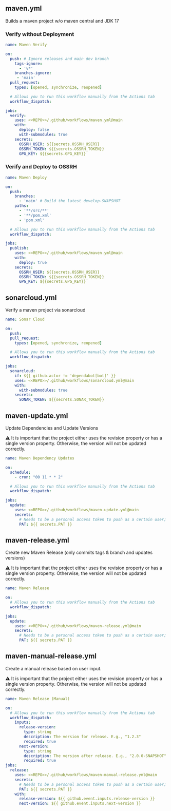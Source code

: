 ## maven.yml
Builds a maven project w/o maven central and JDK 17

### Verify without Deployment
```yml
name: Maven Verify

on:
  push: # Ignore releases and main dev branch
    tags-ignore:
      - 'v*' 
    branches-ignore:
     - 'main'
  pull_request:
    types: [opened, synchronize, reopened]

  # Allows you to run this workflow manually from the Actions tab
  workflow_dispatch:

jobs:
  verify:
    uses: <<REPO>>/.github/workflows/maven.yml@main
    with:
      deploy: false
      with-submodules: true
    secrets:
      OSSRH_USER: ${{secrets.OSSRH_USER}}
      OSSRH_TOKEN: ${{secrets.OSSRH_TOKEN}}
      GPG_KEY: ${{secrets.GPG_KEY}}
```

### Verify and Deploy to OSSRH
```yml
name: Maven Deploy

on:
  push:
    branches:
      - 'main' # Build the latest develop-SNAPSHOT
    paths:
      - '**/src/**'
      - '**/pom.xml'
      - 'pom.xml'

  # Allows you to run this workflow manually from the Actions tab
  workflow_dispatch:

jobs:
  publish:
    uses: <<REPO>>/.github/workflows/maven.yml@main
    with:
      deploy: true
    secrets:
      OSSRH_USER: ${{secrets.OSSRH_USER}}
      OSSRH_TOKEN: ${{secrets.OSSRH_TOKEN}}
      GPG_KEY: ${{secrets.GPG_KEY}}
```

## sonarcloud.yml
Verify a maven project via sonarcloud

```yml
name: Sonar Cloud

on:
  push:
  pull_request:
    types: [opened, synchronize, reopened]

  # Allows you to run this workflow manually from the Actions tab
  workflow_dispatch:

jobs:
  sonarcloud:
    if: ${{ github.actor != 'dependabot[bot]' }} 
    uses: <<REPO>>/.github/workflows/sonarcloud.yml@main
    with:
      with-submodules: true
    secrets:
      SONAR_TOKEN: ${{secrets.SONAR_TOKEN}}
```

## maven-update.yml
Update Dependencies and Update Versions

:warning: It is important that the project either uses the revision property or has a single version property. Otherwise, the version will not be updated correctly.

```yml
name: Maven Dependency Updates

on:
  schedule:
    - cron: "00 11 * * 2"

  # Allows you to run this workflow manually from the Actions tab
  workflow_dispatch:

jobs:
  update:
    uses: <<REPO>>/.github/workflows/maven-update.yml@main
    secrets:
      # Needs to be a personal access token to push as a certain user; otherwise actions won't be triggered.
      PAT: ${{ secrets.PAT }}
```

## maven-release.yml
Create new Maven Release (only commits tags & branch and updates versions)

:warning: It is important that the project either uses the revision property or has a single version property. Otherwise, the version will not be updated correctly.

```yml
name: Maven Release

on:
  # Allows you to run this workflow manually from the Actions tab
  workflow_dispatch:

jobs:
  update:
    uses: <<REPO>>/.github/workflows/maven-release.yml@main
    secrets:
      # Needs to be a personal access token to push as a certain user; otherwise actions won't be triggered.
      PAT: ${{ secrets.PAT }}
```

## maven-manual-release.yml
Create a manual release based on user input.

:warning: It is important that the project either uses the revision property or has a single version property. Otherwise, the version will not be updated correctly.

```yml
name: Maven Release (Manual)

on:
  # Allows you to run this workflow manually from the Actions tab
  workflow_dispatch:
    inputs:
      release-version:
        type: string
        description: The version for release. E.g., "1.2.3"
        required: true
      next-version:
        type: string
        description: The version after release. E.g., "2.0.0-SNAPSHOT"
        required: true
jobs:
  release:
    uses: <<REPO>>/.github/workflows/maven-manual-release.yml@main
    secrets:
      # Needs to be a personal access token to push as a certain user; otherwise actions won't be triggered.
      PAT: ${{ secrets.PAT }}
    with:
      release-version: ${{ github.event.inputs.release-version }}
      next-version: ${{ github.event.inputs.next-version }}
```
